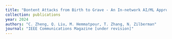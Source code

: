 ```yaml
---
title: "Bontent Attacks from Birth to Grave - An In-network AI/ML Approach"
collection: publications
year: 2024 
authors: "C. Zheng, Q. Liu, M. Hemmatpour, T. Zhang, N. Zilberman"
journal: "IEEE Communications Magazine [under revision]"
---
```

